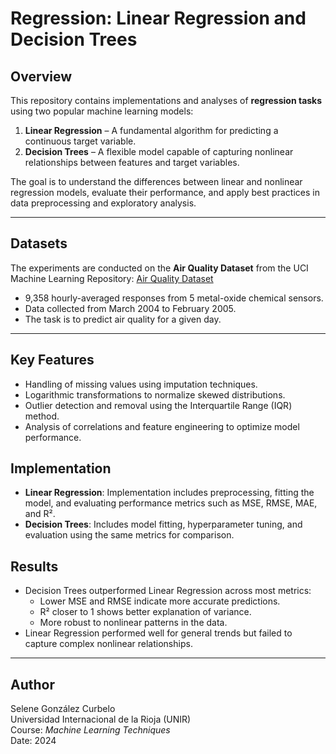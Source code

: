 # Regression: Linear Regression and Decision Trees

## Overview

This repository contains implementations and analyses of **regression tasks** using two popular machine learning models:

1. **Linear Regression** – A fundamental algorithm for predicting a continuous target variable.
2. **Decision Trees** – A flexible model capable of capturing nonlinear relationships between features and target variables.

The goal is to understand the differences between linear and nonlinear regression models, evaluate their performance, and apply best practices in data preprocessing and exploratory analysis.

---

## Datasets
The experiments are conducted on the **Air Quality Dataset** from the UCI Machine Learning Repository: [Air Quality Dataset](https://archive.ics.uci.edu/dataset/360/air+quality)

- 9,358 hourly-averaged responses from 5 metal-oxide chemical sensors.
- Data collected from March 2004 to February 2005.
- The task is to predict air quality for a given day.

---
## Key Features
- Handling of missing values using imputation techniques.
- Logarithmic transformations to normalize skewed distributions.
- Outlier detection and removal using the Interquartile Range (IQR) method.
- Analysis of correlations and feature engineering to optimize model performance.

## Implementation
- **Linear Regression**: Implementation includes preprocessing, fitting the model, and evaluating performance metrics such as MSE, RMSE, MAE, and R².
- **Decision Trees**: Includes model fitting, hyperparameter tuning, and evaluation using the same metrics for comparison.

## Results
- Decision Trees outperformed Linear Regression across most metrics:
  - Lower MSE and RMSE indicate more accurate predictions.
  - R² closer to 1 shows better explanation of variance.
  - More robust to nonlinear patterns in the data.
- Linear Regression performed well for general trends but failed to capture complex nonlinear relationships.

---

## Author
Selene González Curbelo  
Universidad Internacional de la Rioja (UNIR)  
Course: *Machine Learning Techniques*  
Date: 2024
